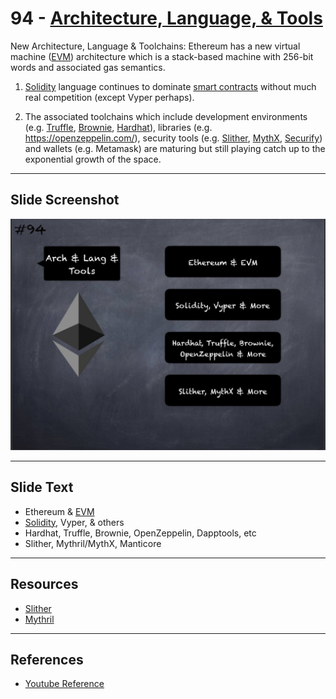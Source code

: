 # 94 - [Architecture, Language, & Tools](Architecture,%20Language,%20&%20Tools.md)

New Architecture, Language & Toolchains: Ethereum has a new virtual machine ([EVM](EVM.md)) architecture which is a stack-based machine with 256-bit words and associated gas semantics. 

1. [Solidity](https://docs.soliditylang.org/en/v0.8.9/) language continues to dominate [smart contracts](Smart%20Contracts.md) without much real competition (except Vyper perhaps). 
    
2. The associated toolchains which include development environments (e.g. [Truffle](https://www.trufflesuite.com/), [Brownie](https://www.browniesuite.com/en/p/homepage), [Hardhat](https://hardhat.org/)), libraries (e.g. https://openzeppelin.com/), security tools (e.g. [Slither](https://github.com/crytic/slither), [MythX](https://mythx.io/), [Securify](https://www.securify.nl)) and wallets (e.g. Metamask) are maturing but still playing catch up to the exponential growth of the space.

___
## Slide Screenshot
![094.jpg](../../images/1.%20Ethereum%20101/094.jpg)
___
## Slide Text
- Ethereum & [EVM](EVM.md)
- [Solidity](../2.%20Solidity%20101/Solidity.md), Vyper, & others
- Hardhat, Truffle, Brownie, OpenZeppelin, Dapptools, etc
- Slither, Mythril/MythX, Manticore 
___
## Resources
- [Slither](https://github.com/crytic/slither)
- [Mythril](https://github.com/ConsenSys/mythril)
___
## References
- [Youtube Reference](https://youtu.be/I-TjCtjDs1M?t=2517)